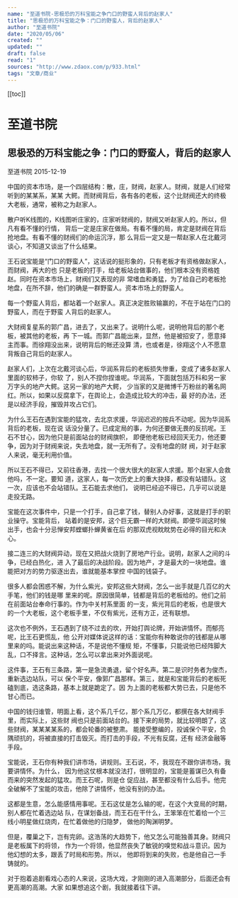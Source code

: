 ```yaml
---
name: "至道书院-思极恐的万科宝能之争门口的野蛮人背后的赵家人"
title: "思极恐的万科宝能之争：门口的野蛮人，背后的赵家人"
author: "至道书院"
date: "2020/05/06"
created: ""
updated: ""
draft: false
read: "1"
sources: "http://www.zdaox.com/p/933.html"
tags: "文章/商业"
---
```


[[toc]]

# 至道书院 

## 思极恐的万科宝能之争：门口的野蛮人，背后的赵家人

至道书院 2015-12-19

中国的资本市场，是一个四层结构：散，庄，财阀，赵家人。财阀，就是人们经常听到的某某系，某某
大鳄。而财阀背后，各有各的老板，这个比财阀还大的终极大老板，通常，被称之为赵家人。

散户听K线图的，K线图听庄家的，庄家听财阀的，财阀又听赵家人的。所以，但凡有看不懂的行情，
背后一定是庄家在做局。有看不懂的局，肯定是财阀在背后抢地盘。有看不懂的财阀们的命运沉浮，那
么背后一定又是一帮赵家人在北戴河谈心，不知道又谈出了什么结果。

王石说宝能是“门口的野蛮人”，这话说的挺形象的，只有老板才有资格做赵家人，而财阀，再大的也
只是老板的打手，给老板站台做事的，他们根本没有资格姓赵。同时在资本市场上，财阀们又表现的非
常嗜血和勇猛，为了给自己的老板抢地盘，在所不辞，他们的确是一群野蛮人。资本市场上的野蛮人。

每一个野蛮人背后，都站着一个赵家人。真正决定胜败输赢的，不在于站在门口的野蛮人，而在于野蛮
人背后的赵家人。

大财阀复星系的郭广昌，进去了，又出来了。说明什么呢，说明他背后的那个老板，被其他的老板，再
下一城。而郭广昌能出来，显然，他是被招安了，愿意择主而事。而徐翔没出来，说明背后的帐还没算
清，也或者是，徐翔这个人不愿意背叛自己背后的赵家人。

赵家人们，上次在北戴河谈心后，华润系背后的老板损失惨重，变成了诸多赵家人里面的软柿子，你软
了，别人不捏你捏谁呢。华润系，下面就包括万科和另一家万字头的地产大鳄。这另一家的地产大鳄，
少当家的又是微博千万粉丝的著名网红。所以，如果以反腐拿下，在舆论上，会造成比较大的冲击，最
好的办法，还是以经济手段，摧毁并攻占它们。

为什么王石在遇到宝能的猛攻，去北京求援，华润迟迟的按兵不动呢。因为华润系背后的老板，现在说
话没分量了。已成定局的事，为何还要做无畏的反抗呢。王石不甘心，因为他只是前面站台的财阀旗帜，
即便他老板已经回天无力，他还要争，因为对于财阀来说，失去地盘，就一无所有了。没有地盘的财
阀，对于赵家人来说，毫无利用价值。

所以王石不得已，又前往香港，去找一个很大很大的赵家人求援。那个赵家人会救他吗，不一定。要知
道，这家人，每一次历史上的重大抉择，都没有站错队。这一次，应该也不会站错队。王石能去求他们，
说明已经迫不得已，几乎可以说是走投无路。

宝能在这次事件中，只是一个打手，自己拿了钱，替别人办好事，这就是打手的职业操守。宝能背后，
站着的是安邦，这个巨无霸一样的大财阀。即便华润这时候出手，也会十分忌惮安邦螳螂扑蝉黄雀在后
的那双虎视眈眈势在必得的目光和决心。

接二连三的大财阀异动，现在又把战火烧到了房地产行业。说明，赵家人之间的斗争，已经白热化，进
入了最后的决战阶段。因为地产，才是最大的一块地盘。谁能把对方的势力驱逐出去，谁就能基本掌控
中国的钱袋子。

很多人都会困惑不解，为什么紫光，安邦这些大财阀，怎么一出手就是几百亿的大手笔，他们的钱是哪
里来的呢。原因很简单，钱都是背后的老板给的。他们之前在前面站台奉命行事的。作为中关村系里面
的一支，紫光背后的老板，也是很大的一个大老板，这个老板手里，不仅有紫光，还有方正，还有联想。

这次也不例外，王石遇到了绕不过去的坎，开始打舆论牌，开始讲情怀。而郁亮呢，比王石更慌乱，他
公开对媒体说这样的话：宝能你有种敢说你的钱都是从哪里来的吗。能说出来这种话，不是说他不懂规
矩，不懂事，只能说他已经阵脚大乱，口不择言。这种话，怎么可以拿出来对外面说呢。

这件事，王石有三条路，第一是急流勇退，留个好名声。第二是识时务者为俊杰，重新选边站队，可以
保个平安，像郭广昌那样。第三，就是和宝能背后的老板死磕到底，选这条路，基本上就是跪定了。因
为上面的老板都大势已去，只是他不甘心而已。

中国的钱归谁管，明面上看，这个系几千亿，那个系几万亿，都撰在各大财阀手里，而实际上，这些财
阀也只是前面站台的。接下来的局势，就比较明朗了，这些财阀，某某某某系的，都会轮番的被整肃。
能接受整编的，投诚保个平安，负隅顽抗的，将被直接的打击毁灭。而打击的手段，不光有反腐，还有
经济金融等手段。

宝能说，王石你有种我们讲市场，讲规则。王石说，不，我现在不跟你讲市场，我要讲情怀。为什么，
因为他这仗根本就没法打，很明显的，宝能是蓄谋已久有备而来的突然发起的猛攻。而王石呢，则是仓
促应战，甚至都没有什么后手。他完全破解不了宝能的攻击，他除了讲情怀，他没有别的办法。

这都是生意，怎么能感情用事呢。王石这仗是怎么输的呢，在这个大变局的时期，别人都在忙着选边站
队，在谋划备战，而王石在干什么，王笨笨在忙着给一个三线小明星做红烧肉，在忙着做他的归隐梦，
做他的陶渊明梦。

但是，覆巢之下，岂有完卵。这浩荡的大趋势下，他又怎么可能独善其身。财阀只是老板属下的将领，
作为一个将领，他显然丧失了敏锐的嗅觉和战斗意识。因为他幻想的太多，跟丢了时局和形势。所以，
他即将到来的失败，也是他自己一手铸就的。

对于抱着追剧看戏心态的人来说，这场大戏，才刚刚的进入高潮部分，后面还会有更高潮的高潮。大家
如果想追这个剧，我就接着往下讲。
